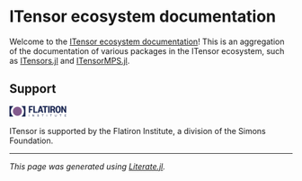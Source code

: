 # ITensor ecosystem documentation

Welcome to the [ITensor ecosystem documentation](https://docs.itensor.org)!
This is an aggregation of the documentation of various packages in the ITensor ecosystem,
such as [ITensors.jl](https://docs.itensor.org/ITensors)
and [ITensorMPS.jl](https://docs.itensor.org/ITensorMPS).

## Support

<picture>
  <source media="(prefers-color-scheme: dark)" width="20%" srcset="./docs/src/assets/CCQ-dark.png">
  <img alt="Flatiron Center for Computational Quantum Physics logo." width="20%" src="./docs/src/assets/CCQ.png">
</picture>

ITensor is supported by the Flatiron Institute, a division of the Simons Foundation.

---

*This page was generated using [Literate.jl](https://github.com/fredrikekre/Literate.jl).*

